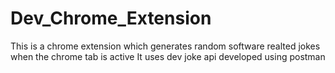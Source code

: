 # Dev_Chrome_Extension
This is a chrome extension which generates random software realted jokes when the chrome tab is active
It uses dev joke api developed using postman 
